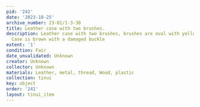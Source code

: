 ```yaml
---
pid: '242'
date: '2023-10-25'
archive_number: 23-01/1-3-30
title: Leather case with two brushes.
description: Leather case with two brushes, brushes are oval with yellow bristles.
  Case is brown with a damaged buckle
extent: '1'
condition: Fair
date_unvalidated: Unknown
creator: Unknown
collector: Unknown
materials: Leather, metal, thread, Wood, plastic
collection: tinui
key: object
order: '241'
layout: tinui_item
---
```

